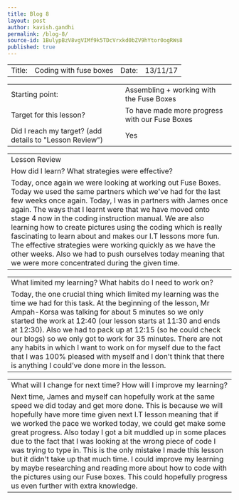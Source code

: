 ```yaml
---
title: Blog 8
layout: post
author: kavish.gandhi
permalink: /blog-8/
source-id: 1BulypBzV8vgVIMf9k5TDcVrxkd0bZV9hYtor0ogRWs8
published: true
---
```

<table>
  <tr>
    <td>Title: </td>
    <td>Coding with fuse boxes</td>
    <td>Date: </td>
    <td>13/11/17</td>
  </tr>
</table>


<table>
  <tr>
    <td>Starting point:</td>
    <td>Assembling + working with the Fuse Boxes</td>
  </tr>
  <tr>
    <td>Target for this lesson?</td>
    <td>To have made more progress with our Fuse Boxes</td>
  </tr>
  <tr>
    <td>Did I reach my target? 
(add details to "Lesson Review")</td>
    <td>Yes</td>
  </tr>
</table>


<table>
  <tr>
    <td>Lesson Review</td>
  </tr>
  <tr>
    <td>How did I learn? What strategies were effective? </td>
  </tr>
  <tr>
    <td>Today, once again we were looking at working out Fuse Boxes. Today we used the same partners which we've had for the last few weeks once again. Today, I was in partners with James once again. The ways that I learnt were that we have moved onto stage 4 now in the coding instruction manual. We are also learning how to create pictures using the coding which is really fascinating to learn about and makes our I.T lessons more fun. The effective strategies were working quickly as we have the other weeks. Also we had to push ourselves today meaning that we were more concentrated during the given time.</td>
  </tr>
</table>


<table>
  <tr>
    <td>What limited my learning? What habits do I need to work on?</td>
  </tr>
  <tr>
    <td>Today, the one crucial thing which limited my learning was the time we had for this task. At the beginning of the lesson, Mr Ampah-Korsa was talking for about 5 minutes so we only started the work at 12:40 (our lesson starts at 11:30 and ends at 12:30). Also we had to pack up at 12:15 (so he could check our blogs) so we only got to work for 35 minutes. There are not any habits in which I want to work on for myself due to the fact that I was 100% pleased with myself and I don't think that there is anything I could’ve done more in the lesson.</td>
  </tr>
</table>


<table>
  <tr>
    <td>What will I change for next time? How will I improve my learning?</td>
  </tr>
  <tr>
    <td>Next time, James and myself can hopefully work at the same speed we did today and get more done. This is because we will hopefully have more time given next I.T lesson meaning that if we worked the pace we worked today, we could get make some great progress. Also today I got a bit muddled up in some places due to the fact that I was looking at the wrong piece of code I was trying to type in. This is the only mistake I made this lesson but it didn't take up that much time. I could improve my learning by maybe researching and reading more about how to code with the pictures using our Fuse boxes. This could hopefully progress us even further with extra knowledge.</td>
  </tr>
</table>


